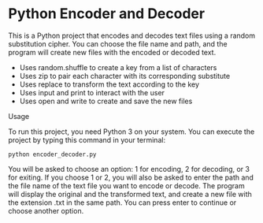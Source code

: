 <html>
<head>
    <title>Python Encoder and Decoder</title>
</head>
<body>
    <h1>Python Encoder and Decoder</h1>
    <p>This is a Python project that encodes and decodes text files using a random substitution cipher. You can choose the file name and path, and the program will create new files with the encoded or decoded text.</p>
    <ul>
        <li>Uses random.shuffle to create a key from a list of characters</li>
        <li>Uses zip to pair each character with its corresponding substitute</li>
        <li>Uses replace to transform the text according to the key</li>
        <li>Uses input and print to interact with the user</li>
        <li>Uses open and write to create and save the new files</li>
    </ul>
    <p>Usage</p>
    <p>To run this project, you need Python 3 on your system. You can execute the project by typing this command in your terminal:</p>
    <pre><code>python encoder_decoder.py</code></pre>
    <p>You will be asked to choose an option: 1 for encoding, 2 for decoding, or 3 for exiting. If you choose 1 or 2, you will also be asked to enter the path and the file name of the text file you want to encode or decode. The program will display the original and the transformed text, and create a new file with the extension .txt in the same path. You can press enter to continue or choose another option.</p>
</body>
</html>
